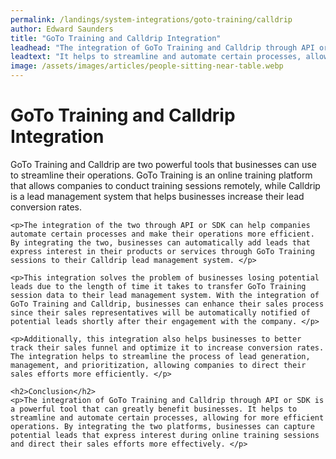 ```yaml
---
permalink: /landings/system-integrations/goto-training/calldrip
author: Edward Saunders
title: "GoTo Training and Calldrip Integration"
leadhead: "The integration of GoTo Training and Calldrip through API or SDK is a powerful tool that can greatly benefit businesses"
leadtext: "It helps to streamline and automate certain processes, allowing for more efficient operations. By integrating the two platforms, businesses can capture potential leads that express interest during online training sessions and direct their sales efforts more effectively."
image: /assets/images/articles/people-sitting-near-table.webp
---
```

<div class="arttext">	<h1>GoTo Training and Calldrip Integration</h1>
	<p>GoTo Training and Calldrip are two powerful tools that businesses can use to streamline their operations. GoTo Training is an online training platform that allows companies to conduct training sessions remotely, while Calldrip is a lead management system that helps businesses increase their lead conversion rates. </p>

	<p>The integration of the two through API or SDK can help companies automate certain processes and make their operations more efficient. By integrating the two, businesses can automatically add leads that express interest in their products or services through GoTo Training sessions to their Calldrip lead management system. </p>

	<p>This integration solves the problem of businesses losing potential leads due to the length of time it takes to transfer GoTo Training session data to their lead management system. With the integration of GoTo Training and Calldrip, businesses can enhance their sales process since their sales representatives will be automatically notified of potential leads shortly after their engagement with the company. </p>

	<p>Additionally, this integration also helps businesses to better track their sales funnel and optimize it to increase conversion rates. The integration helps to streamline the process of lead generation, management, and prioritization, allowing companies to direct their sales efforts more efficiently. </p>

	<h2>Conclusion</h2>
	<p>The integration of GoTo Training and Calldrip through API or SDK is a powerful tool that can greatly benefit businesses. It helps to streamline and automate certain processes, allowing for more efficient operations. By integrating the two platforms, businesses can capture potential leads that express interest during online training sessions and direct their sales efforts more effectively. </p>

</div>